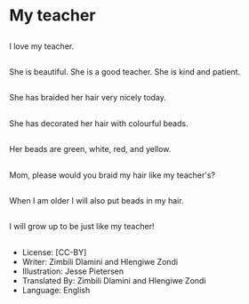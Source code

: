 # My teacher

##
I love my teacher.

##
She is beautiful. She is
a good teacher. She is
kind and patient.

##
She has braided her
hair very nicely today.

##
She has decorated her
hair with colourful
beads.

##
Her beads are green,
white, red, and yellow.

##
Mom, please would you
braid my hair like my
teacher's?

##
When I am older I will
also put beads in my
hair.

##
I will grow up to be just
like my teacher!

##
* License: [CC-BY]
* Writer: Zimbili Dlamini and Hlengiwe Zondi
* Illustration: Jesse Pietersen
* Translated By: Zimbili Dlamini and Hlengiwe Zondi
* Language: English
